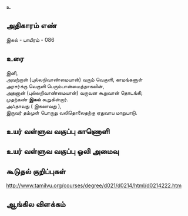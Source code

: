 உ


## அதிகாரம் எண்

இகல் - பாயிரம் - 086	
## உரை

இனி,  
அவற்றான் (புல்லறிவாண்மையான்) வரும் வெகுளி, காமங்களுள்  
அரசர்க்கு வெகுளி பெரும்பான்மைத்தாகலின்,  
அதனான் (புல்லறிவாண்மையான்) வருவன கூறுவான் தொடங்கி,  
முதற்கண் **இகல்** கூறுகின்றார்.  
அஃதாவது ( இகலாவது ),  
இருவர் தம்முள் பொருது வலிதொலைதற்கு ஏதுவாய மாறுபாடு.


## உயர் வள்ளுவ வகுப்பு காணொளி


## உயர் வள்ளுவ வகுப்பு ஒலி அமைவு 


## கூடுதல் குறிப்புகள்

http://www.tamilvu.org/courses/degree/d021/d0214/html/d0214222.htm 
## ஆங்கில விளக்கம்

